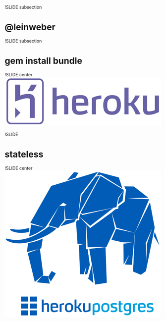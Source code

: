 !SLIDE subsection
# @leinweber

!SLIDE subsection
# gem install bundle

!SLIDE center
![heroku](heroku.png)

!SLIDE
# stateless

!SLIDE center
![heroku postgres](herokupostgres.png)

